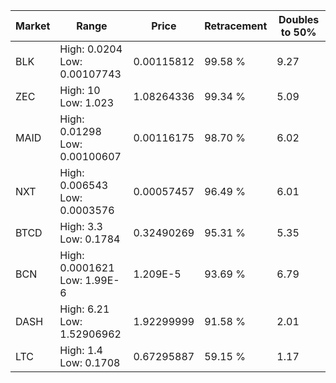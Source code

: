 | Market | Range | Price| Retracement | Doubles to 50% |
| --- | --- | --- | --- | --- |
| BLK | High: 0.0204<br />Low: 0.00107743 | 0.00115812 | 99.58 % | 9.27 |
| ZEC | High: 10<br />Low: 1.023 | 1.08264336 | 99.34 % | 5.09 |
| MAID | High: 0.01298<br />Low: 0.00100607 | 0.00116175 | 98.70 % | 6.02 |
| NXT | High: 0.006543<br />Low: 0.0003576 | 0.00057457 | 96.49 % | 6.01 |
| BTCD | High: 3.3<br />Low: 0.1784 | 0.32490269 | 95.31 % | 5.35 |
| BCN | High: 0.0001621<br />Low: 1.99E-6 | 1.209E-5 | 93.69 % | 6.79 |
| DASH | High: 6.21<br />Low: 1.52906962 | 1.92299999 | 91.58 % | 2.01 |
| LTC | High: 1.4<br />Low: 0.1708 | 0.67295887 | 59.15 % | 1.17 |
